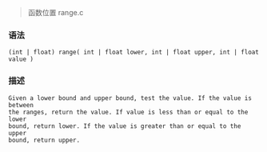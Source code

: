 > 函数位置 range.c

### 语法

    (int | float) range( int | float lower, int | float upper, int | float value )

### 描述

    Given a lower bound and upper bound, test the value. If the value is between
    the ranges, return the value. If value is less than or equal to the lower
    bound, return lower. If the value is greater than or equal to the upper
    bound, return upper.
